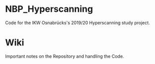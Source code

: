 # NBP_Hyperscanning
Code for the IKW Osnabrücks's 2019/20 Hyperscanning study project.





# Wiki
Important notes on the Repository and handling the Code.
